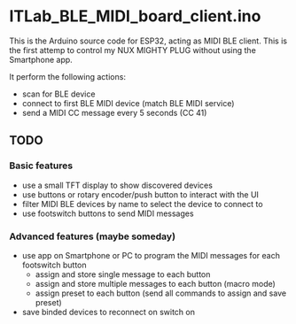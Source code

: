 ITLab_BLE_MIDI_board_client.ino
===============================

This is the Arduino source code for ESP32, acting as MIDI BLE client.
This is the first attemp to control my NUX MIGHTY PLUG without using the Smartphone app.


It perform the following actions:
* scan for BLE device
* connect to first BLE MIDI device (match BLE MIDI service)
* send a MIDI CC message every 5 seconds (CC 41)



## TODO

### Basic features

* use a small TFT display to show discovered devices
* use buttons or rotary encoder/push button to interact with the UI
* filter MIDI BLE devices by name to select the device to connect to
* use footswitch buttons to send MIDI messages


### Advanced features (maybe someday)

* use app on Smartphone or PC to program the MIDI messages for each footswitch button
    * assign and store single message to each button
    * assign and store multiple messages to each button (macro mode)
    * assign preset to each button (send all commands to assign and save preset)
* save binded devices to reconnect on switch on
